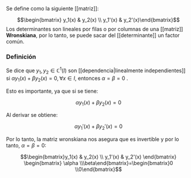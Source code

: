 Se define como la siguiente [[matriz]]:

$$\begin{bmatrix} y_1(x) & y_2(x) \\ y_1'(x) & y_2'(x)\end{bmatrix}$$ 
Los determinantes son lineales por filas o por columnas de una [[matriz]] **Wronskiana**, por lo tanto, se puede sacar del [[determinante]] un factor común. 

### Definición 

Se dice que $y_1, y_2\in\mathbb{C}^1(I)$ son [[dependencia|linealmente independientes]] si $\alpha y_1(x) + \beta y_2(x) = 0, \forall x\in I$, entonces $\alpha = \beta = 0$ .

Esto es importante, ya que si se tiene:

$$\alpha y_1(x) + \beta y_2(x) = 0$$

Al derivar se obtiene: 

$$\alpha y_1'(x) + \beta y_2'(x) = 0$$

Por lo tanto, la matriz wronskiana nos asegura que es invertible y por lo tanto, $\alpha=\beta=0$: 

$$\begin{bmatrix}y_1(x) & y_2(x) \\ y_1'(x) & y_2'(x)
\end{bmatrix}
\begin{bmatrix}
\alpha \\\beta\end{bmatrix}=\begin{bmatrix}0 \\0\end{bmatrix}$$ 